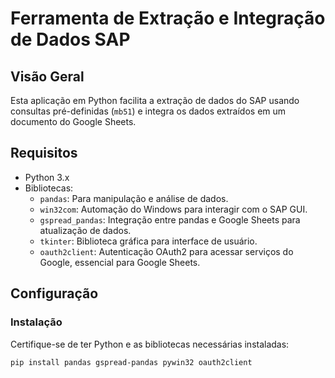 # Ferramenta de Extração e Integração de Dados SAP

## Visão Geral

Esta aplicação em Python facilita a extração de dados do SAP usando consultas pré-definidas (`mb51`) e integra os dados extraídos em um documento do Google Sheets.

## Requisitos

- Python 3.x
- Bibliotecas:
  - `pandas`: Para manipulação e análise de dados.
  - `win32com`: Automação do Windows para interagir com o SAP GUI.
  - `gspread_pandas`: Integração entre pandas e Google Sheets para atualização de dados.
  - `tkinter`: Biblioteca gráfica para interface de usuário.
  - `oauth2client`: Autenticação OAuth2 para acessar serviços do Google, essencial para Google Sheets.

## Configuração

### Instalação

Certifique-se de ter Python e as bibliotecas necessárias instaladas:
```bash
pip install pandas gspread-pandas pywin32 oauth2client

